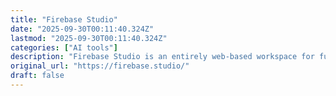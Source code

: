 ```yaml
---
title: "Firebase Studio"
date: "2025-09-30T00:11:40.324Z"
lastmod: "2025-09-30T00:11:40.324Z"
categories: ["AI tools"]
description: "Firebase Studio is an entirely web-based workspace for full-stack application development, complete with the latest generative AI from Gemini, and full-fidelity app previews, powered by cloud emulators."
original_url: "https://firebase.studio/"
draft: false
---
```


